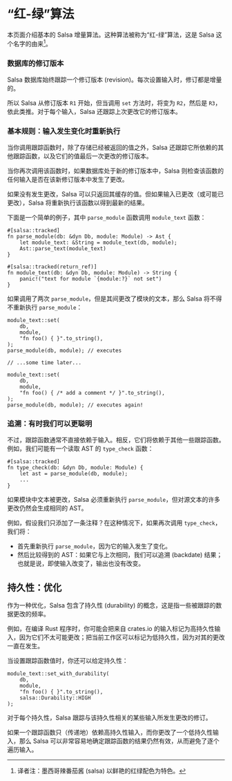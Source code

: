 <!-- master#657b856 --->

# “红-绿”算法

本页面介绍基本的 Salsa 增量算法。这种算法被称为“红-绿”算法，这是 Salsa 这个名字的由来[^salsa-name]。

[^salsa-name]: 译者注：墨西哥辣番茄酱 (salsa) 以鲜艳的红绿配色为特色。

### 数据库的修订版本

Salsa 数据库始终跟踪一个修订版本 (revision)。每次设置输入时，修订都是增量的。

所以 Salsa 从修订版本 `R1` 开始，但当调用 `set` 方法时，将变为 `R2`，然后是 `R3`，依此类推。对于每个输入，Salsa 还跟踪上次更改它的修订版本。

### 基本规则：输入发生变化时重新执行

当你调用跟踪函数时，除了存储已经被返回的值之外，Salsa 还跟踪它所依赖的其他跟踪函数，以及它们的值最后一次更改的修订版本。

当你再次调用该函数时，如果数据库处于新的修订版本中，Salsa 则检查该函数的任何输入是否在该新修订版本中发生了更改。

如果没有发生更改，Salsa 可以只返回其缓存的值。但如果输入已更改（或可能已更改），Salsa 将重新执行该函数以得到最新的结果。

下面是一个简单的例子，其中 `parse_module` 函数调用 `module_text` 函数：

```rust,ignore
#[salsa::tracked]
fn parse_module(db: &dyn Db, module: Module) -> Ast {
    let module_text: &String = module_text(db, module);
    Ast::parse_text(module_text)
}

#[salsa::tracked(return_ref)]
fn module_text(db: &dyn Db, module: Module) -> String {
    panic!("text for module `{module:?}` not set")
}
```

如果调用了两次 `parse_module`，但是其间更改了模块的文本，那么 Salsa 将不得不重新执行 `parse_module`：

```rust,ignore
module_text::set(
    db,
    module,
    "fn foo() { }".to_string(),
);
parse_module(db, module); // executes

// ...some time later...

module_text::set(
    db,
    module,
    "fn foo() { /* add a comment */ }".to_string(),
);
parse_module(db, module); // executes again!
```

### 追溯：有时我们可以更聪明

不过，跟踪函数通常不直接依赖于输入。相反，它们将依赖于其他一些跟踪函数。例如，我们可能有一个读取 AST 的 `type_check` 函数：

```rust,ignore
#[salsa::tracked]
fn type_check(db: &dyn Db, module: Module) {
    let ast = parse_module(db, module);
    ...
}
```

如果模块中文本被更改，Salsa 必须重新执行 `parse_module`，但对源文本的许多更改仍然会生成相同的 AST。

例如，假设我们只添加了一条注释？在这种情况下，如果再次调用 `type_check`，我们将：

* 首先重新执行 `parse_module`，因为它的输入发生了变化。
* 然后比较得到的 AST：如果它与上次相同，我们可以追溯 (backdate) 结果；也就是说，即使输入改变了，输出也没有改变。

## 持久性：优化

作为一种优化，Salsa 包含了持久性 (durability) 的概念，这是指一些被跟踪的数据更改的频率。

例如，在编译 Rust 程序时，你可能会把来自 crates.io 
的输入标记为高持久性输入，因为它们不太可能更改；把当前工作区可以标记为低持久性，因为对其的更改一直在发生。

当设置跟踪函数值时，你还可以给定持久性：

```rust,ignore
module_text::set_with_durability(
    db,
    module,
    "fn foo() { }".to_string(),
    salsa::Durability::HIGH
);
```

对于每个持久性，Salsa 跟踪与该持久性相关的某些输入所发生更改的修订。

如果一个跟踪函数只（传递地）依赖高持久性输入，而你更改了一个低持久性输入，那么 Salsa 
可以非常容易地确定跟踪函数的结果仍然有效，从而避免了逐个遍历输入。
